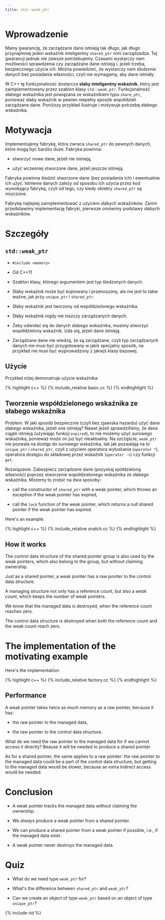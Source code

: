 ```yaml
---
title: std::weak_ptr
---
```


# Wprowadzenie

Mamy gwarancję, że zarządzane dane istnieją tak długo, jak długo
przynajmniej jeden wskaźnik inteligentny `shared_ptr` nimi
zarządzadza.  Tej gwarancji jednak nie zawsze potrzebujemy.  Czasami
wystarczy nam możliwości sprawdzenia czy zarządzane dane istnieją i,
jeżeli trzeba, bezpiecznego użycia ich.  Można powiedzieć, że
wystarczy nam *śledzenie danych* bez posiadania własności, czyli nie
wymagamy, aby dane istniały.

W C++ tę funkcjonalność dostarcza **słaby inteligentny wskaźnik**,
który jest zaimplementowany przez szablon klasy `std::weak_ptr`.
Funkcjonalność słabego wskaźnika jest powiązana ze wskaźnikiem typu
`share_ptr`, ponieważ słaby wskaźnik w pewien niepełny sposób
współdzieli zarządzane dane.  Poniższy przykład ilustruje i motywuje
potrzebę słabego wskaźnika.

# Motywacja

Implementujemy fabrykę, która zwraca `shared_ptr` do pewnych danych,
które mogą być bardzo duże.  Fabryka powinna:

* stworzyć nowe dane, jeżeli nie istnieją,

* użyć wcześniej stworzone dane, jeżeli jeszcze istnieją.

Fabryka powinna śledzić stworzone dane (bez posiadania ich) i
ewentualnie ich użyć.  Istnienie danych zależy od sposobu ich użycia
przez kod wywołujący fabrykę, czyli od tego, czy kiedy obiekty
`shared_ptr` są niszczone.

Fabrykę najlepiej zaimplementować z użyciem słabych wskaźników.  Zanim
przedstawimy implementację fabryki, pierwsze omówimy podstawy słabych
wskaźników.

# Szczegóły

## `std::weak_ptr`

* `#include <memory>`

* Od C++11

* Szablon klasy, którego argumentem jest typ śledzonych danych.

* Słaby wskaźnik może być kopiowany i przenoszony, ale nie jest to
  takie ważne, jak przy `unique_ptr` i `shared_ptr`.

* Słaby wskaźnik jest tworzony od współdzielonego wskaźnika.

* Słaby wskaźnik nigdy nie niszczy zarządzanych danych.

* Żeby odwołać się do danych słabego wskaźnika, musimy stworzyć
  współdzielony wskaźnik.  Uda się, jeżeli dane istnieją.

* Zarządzane dane nie wiedzą, że są zarządzane, czyli typ zarządzanych
  danych nie musi być przygotowany w jakiś specjalny sposób, na
  przykład nie musi być wyprowadzony z jakiejś klasy bazowej.

## Użycie

Przykład niżej demonstruje użycie wskaźnika:

{% highlight c++ %}
{% include_relative basic.cc %}
{% endhighlight %}

## Tworzenie współdzielonego wskaźnika ze słabego wskaźnika

Problem.  W jaki sposób bezpiecznie (czyli bez zjawiska hazardu) użyć
dane słabego wskaźnika, jeżeli one istnieją?  Nawet jeżeli
sprawdziliśmy, że dane ciągle istnieją (używając funkcji `expired`),
to nie możemy użyć surowego wskaźnika, ponieważ może on już być
nieaktualny.  Na szczęście, `weak_ptr` nie pozwala na dostęp do
surowego wskaźnika, tak jak pozwalają na to `unique_ptr` i
`shared_ptr`, czyli z użyciem operatora wyłuskania (`operator *`),
operatora dostępu do składowej przez wskaźnik (`operator ->`) czy
funkcji `get`.

Rozwiązanie. Zabezpiecz zarządzane dane (pozyskaj spółdzieloną
własność) poprzez stworzenie współdzielonego wskaźnika ze słabego
wskaźnika.  Możemy to zrobić na dwa sposoby:

* call the constructor of `shared_ptr` with a weak pointer, which
  throws an exception if the weak pointer has expired,

* call the `lock` function of the weak pointer, which returns a null
  shared pointer if the weak pointer has expired.

Here's an example:

{% highlight c++ %}
{% include_relative snatch.cc %}
{% endhighlight %}

## How it works

The control data structure of the shared pointer group is also used by
the weak pointers, which also belong to the group, but without
claiming ownership.

Just as a shared pointer, a weak pointer has a raw pointer to the
control data structure.

A managing structure not only has a reference count, but also a *weak
count*, which keeps the number of weak pointers.

We know that the managed data is destroyed, when the reference count
reaches zero.

The control data structure is destroyed when both the reference count
and the weak count reach zero.

# The implementation of the motivating example

Here's the implementation:

{% highlight c++ %}
{% include_relative factory.cc %}
{% endhighlight %}

## Performance

A weak pointer takes twice as much memory as a raw pointer, because it
has:

* the raw pointer to the managed data,

* the raw pointer to the control data structure.

What do we need the raw pointer to the managed data for if we cannot
access it directly?  Beause it will be needed to produce a shared
pointer.

As for a shared pointer, the same applies to a raw pointer: the raw
pointer to the managed data could be a part of the control data
structure, but getting to the managed data would be slower, because an
extra indirect access would be needed.

# Conclusion

* A weak pointer tracks the managed data without claiming the
  ownership.

* We *always* produce a weak pointer from a shared pointer.

* We can produce a shared pointer from a weak pointer if possible,
  i.e., if the managed data exist.

* A weak pointer never destroys the managed data.

# Quiz

* What do we need type `weak_ptr` for?

* What's the difference between `shared_ptr` and `weak_ptr`?

* Can we create an object of type `weak_ptr` based on an object of
  type `unique_ptr`?

{% include rid %}

<!-- LocalWords: inlined multithreaded -->
<!-- LocalWords: performant rvalue suboptimal -->
